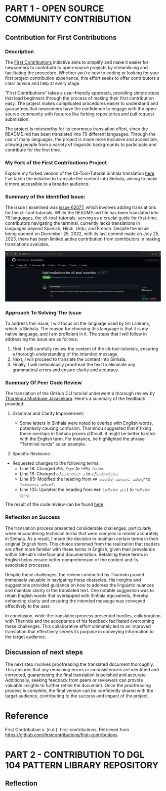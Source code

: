 # PART 1 - OPEN SOURCE COMMUNITY CONTRIBUTION

## Contribution for First Contributions 

### Description
The [First Contributions](https://github.com/firstcontributions/first-contributions) initiative aims to simplify and make it easier for newcomers to contribute to open-source projects by streamlining and facilitating the procedure. Whether you're new to coding or looking for your first project contribution experience, this effort seeks to offer contributors a clear advice and help at every stage.

"First Contributions" takes a user-friendly approach, providing simple steps that lead beginners through the process of making their first contribution easy. The project makes complicated procedures easier to understand and guarantees that newcomers have the confidence to engage with the open-source community with features like forking repositories and pull request submission.

The project is noteworthy for its enormous translation effort, since the README.md has been translated into 76 different languages. Through the use of many languages, the project is made more inclusive and accessible, allowing people from a variety of linguistic backgrounds to participate and contribute for the first time.

### My Fork of the First Contributions Project

Explore my forked version of the Cli-Tool-Tutorial Sinhala translation [here](https://github.com/nazrinzuwair/first-contributions/tree/cli-tool-tutorial-sinhala-translation). I've taken the initiative to translate the content into Sinhala, aiming to make it more accessible to a broader audience.


### Summary of the Identified Issue:

The issue I examined was [issue 62077](https://github.com/firstcontributions/first-contributions/issues/62077), which involves adding translations for the cli-tool-tutorials. While the README.md file has been translated into 76 languages, the cli-tool-tutorials, serving as a crucial guide for first-time contributors navigating the terminal, currently lacks translations in languages beyond Spanish, Hindi, Urdu, and French. Despite the issue being opened on December 25, 2022, with its last commit made on July 25, 2023, there has been limited active contribution from contributors in making translations available.

![Issue 62077](image-1.png)

### Approach To Solving The Issue

To address this issue, I will focus on the language used by Sri Lankans, which is Sinhala. The reason for choosing this language is that it is my native language, and I am proficient in it. The steps that I will follow in addressing the issue are as follows:

   1. First, I will carefully review the content of the cli-tool-tutorials, ensuring a thorough understanding of the intended message.
   2. Next, I will proceed to translate the content into Sinhala.
   3. Finally, I will meticulously proofread the text to eliminate any grammatical errors and ensure clarity and accuracy.


### Summary Of Peer Code Review

The translation of the GitHub CLI tutorial underwent a thorough review by [Tharnindu Mudduwe Jayasekara](https://github.com/tharinduj31). Here's a summary of the feedback provided:

1. Grammar and Clarity Improvement:
   - Some letters in Sinhala were noted to overlap with English words, potentially causing confusion. Tharnindu suggested that if fixing these overlaps in Sinhala proves difficult, it might be better to stick with the English term. For instance, he highlighted the phrase "Terminal nerds" as an example.

2. Specific Revisions:
  - Requested changes to the following terms:
      -  Line 18: Changed `කිසිදු චිත්‍රක` to `*කිසිදු විටෙක`.
      -  Line 18: Changed `අභියෝගාත්මක ය` to `අභියෝගාත්මකය`.
      -  Line 95: Modified the heading from `## මෙතනින් කොහෙට යන්නද?` to `*කොහෙටද යන්නෙ?`.
      -  Line 105: Updated the heading from `### [අතිරේක ද්‍රව්‍ය]` to `*අතිරේක මූලාශ්‍ර`.

The result of the code review can be found [here](https://github.com/firstcontributions/first-contributions/pull/82798).

### Reflection on Success

The translation process presented considerable challenges, particularly when encountering technical terms that were complex to render accurately in Sinhala. As a result, I made the decision to maintain certain terms in their original English form. This choice stemmed from the realization that readers are often more familiar with these terms in English, given their prevalence within GitHub's interface and documentation. Retaining these terms in English helps ensure better comprehension of the content and its associated processes.

Despite these challenges, the review conducted by Tharindu proved immensely valuable in navigating these obstacles. His insights and suggestions provided guidance on how to address the linguistic nuances and maintain clarity in the translated text. One notable suggestion was to retain English words that overlapped with Sinhala equivalents, thereby enhancing clarity and ensuring the intended message was conveyed effectively to the user.

In conclusion, while the translation process presented hurdles, collaboration with Tharindu and the acceptance of his feedback facilitated overcoming these challenges. This collaborative effort ultimately led to an improved translation that effectively serves its purpose in conveying information to the target audience.


## Discussion of next steps

The next step involves proofreading the translated document thoroughly. This ensures that any remaining errors or inconsistencies are identified and corrected, guaranteeing the final translation is polished and accurate. Additionally, seeking feedback from peers or reviewers can provide valuable insights to further refine the document. Once the proofreading process is complete, the final version can be confidently shared with the target audience, contributing to the success and impact of the project.


# Reference
First Contribution   s. (n.d.). first-contributions. Retrieved from https://github.com/firstcontributions/first-contributions

# PART 2 - CONTRIBUTION TO DGL 104 PATTERN LIBRARY REPOSITORY



## Reflection

